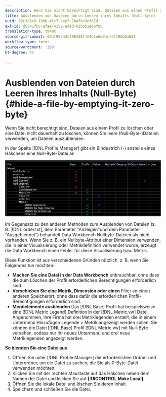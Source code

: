 ```yaml
---
description: Wenn Sie nicht berechtigt sind, Dateien aus einem Profil zu löschen oder eine Datei nicht dauerhaft zu löschen, können Sie leere (Null-Byte-)Dateien verwenden, um Dateien auszublenden.
title: Ausblenden von Dateien durch Leeren ihres Inhalts (Null-Byte)
uuid: 82c1a5c9-1bbb-41c7-bee7-704f0a9ef87d
exl-id: d5841fb5-afae-4352-aded-01b0b2eb9f85
translation-type: tm+mt
source-git-commit: d9df90242ef96188f4e4b5e6d04cfef196b0a628
workflow-type: tm+mt
source-wordcount: '298'
ht-degree: 4%

---
```


# Ausblenden von Dateien durch Leeren ihres Inhalts (Null-Byte){#hide-a-file-by-emptying-it-zero-byte}

Wenn Sie nicht berechtigt sind, Dateien aus einem Profil zu löschen oder eine Datei nicht dauerhaft zu löschen, können Sie leere (Null-Byte-)Dateien verwenden, um Dateien auszublenden.

In der Spalte [!DNL Profile Manager] gibt ein Bindestrich (-) anstelle eines Häkchens eine Null-Byte-Datei an.

![](assets/vis_ProfMgr_Zero-byte.png)

Im Gegensatz zu den anderen Methoden zum Ausblenden von Dateien (z. B. [!DNL order.txt], dem Parameter &quot;Anzeigen&quot;und dem Parameter &quot;Ausgeblendet&quot;) behandelt Data Workbench Nullbyte-Dateien als nicht vorhanden. Wenn Sie z. B. ein Nullbyte-Attribut einer Dimension verwenden, die in einer Visualisierung oder Metrikdefinition verwendet wurde, erzeugt die Data Workbench einen Fehler für diese Visualisierung bzw. Metrik.

Diese Funktion ist aus verschiedenen Gründen nützlich, z. B. wenn Sie Folgendes tun möchten:

* **Machen Sie eine Datei in der Data Workbench** unbrauchbar, ohne dass die zum Löschen der Profil erforderlichen Berechtigungen erforderlich sind.
* **Verschieben Sie eine Metrik, Dimension oder einen** Filter an einen anderen Speicherort, ohne dass dafür die erforderlichen Profil-Berechtigungen erforderlich sind.
* **Menüelemente ausblenden** Das  [!DNL Base] Profil hat beispielsweise eine  [!DNL Metric Legend] Definition in der  [!DNL Metric.vw] Datei. Angenommen, Ihre Firma hat drei Metriklegenden erstellt, die in einem Untermenü Hinzufügen Legende > Metrik angezeigt werden sollen. Sie können die Datei [!DNL Base] Profil [!DNL Metric.vw] mit Null-Byte versehen, sodass nur Ihr neues Untermenü und drei neue Metriklegenden angezeigt werden.

**So blenden Sie eine Datei aus**

1. Öffnen Sie unter [!DNL Profile Manager] die erforderlichen Ordner und Unterordner, um die Datei zu suchen, die Sie als 0-Byte-Datei verwenden möchten.
1. Klicken Sie mit der rechten Maustaste auf das Häkchen neben dem Namen der Datei und klicken Sie auf **[!UICONTROL Make Local]**.
1. Öffnen Sie die lokale Datei und löschen Sie deren Inhalt.
1. Speichern und schließen Sie die Datei.

